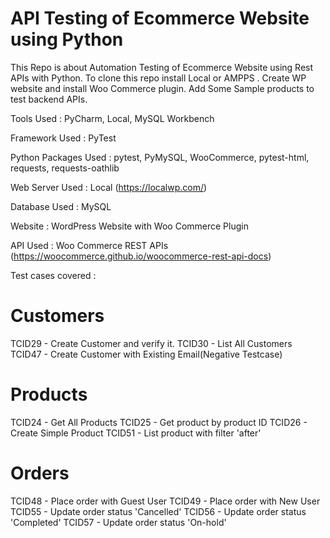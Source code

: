 # API Testing of Ecommerce Website using Python
This Repo is about Automation Testing of Ecommerce Website using Rest APIs with Python. To clone this repo install Local or AMPPS .
Create WP website and install Woo Commerce plugin. Add Some Sample products to test backend APIs.

Tools Used : PyCharm, Local, MySQL Workbench

Framework Used : PyTest

Python Packages Used : pytest, PyMySQL, WooCommerce, pytest-html, requests, requests-oathlib
                       
Web Server Used : Local (https://localwp.com/)
                  
Database Used : MySQL

Website : WordPress Website with Woo Commerce Plugin

API Used : Woo Commerce REST APIs (https://woocommerce.github.io/woocommerce-rest-api-docs)
           
Test cases covered :
# Customers
TCID29 - Create Customer and verify it.
TCID30 - List All Customers
TCID47 - Create Customer with Existing Email(Negative Testcase)
# Products 
TCID24 - Get All Products
TCID25 - Get product by product ID
TCID26 - Create Simple Product
TCID51 - List product with filter 'after'
# Orders 
TCID48 - Place order with Guest User
TCID49 - Place order with New User
TCID55 - Update order status 'Cancelled'
TCID56 - Update order status 'Completed'
TCID57 - Update order status 'On-hold'



